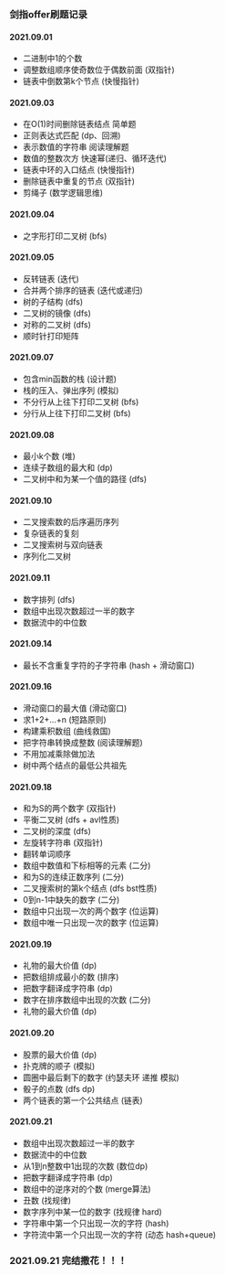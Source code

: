 ### 剑指offer刷题记录


#### 2021.09.01
- 二进制中1的个数
- 调整数组顺序使奇数位于偶数前面 (双指针)
- 链表中倒数第k个节点 (快慢指针)

#### 2021.09.03
- 在O(1)时间删除链表结点  简单题
- 正则表达式匹配   (dp、回溯)
- 表示数值的字符串 阅读理解题
- 数值的整数次方   快速幂(递归、循环迭代)
- 链表中环的入口结点 (快慢指针)
- 删除链表中重复的节点 (双指针)
- 剪绳子 (数学逻辑思维)


#### 2021.09.04
- 之字形打印二叉树  (bfs)

#### 2021.09.05
- 反转链表 (迭代)
- 合并两个排序的链表 (迭代或递归)
- 树的子结构 (dfs)
- 二叉树的镜像 (dfs)
- 对称的二叉树 (dfs)
- 顺时针打印矩阵

#### 2021.09.07
- 包含min函数的栈  (设计题)
- 栈的压入、弹出序列 (模拟)
- 不分行从上往下打印二叉树 (bfs)
- 分行从上往下打印二叉树 (bfs)

#### 2021.09.08
- 最小k个数 (堆)
- 连续子数组的最大和 (dp)
- 二叉树中和为某一个值的路径 (dfs)

#### 2021.09.10
- 二叉搜索数的后序遍历序列
- 复杂链表的复刻
- 二叉搜索树与双向链表
- 序列化二叉树

#### 2021.09.11
- 数字排列 (dfs)
- 数组中出现次数超过一半的数字
- 数据流中的中位数

#### 2021.09.14
- 最长不含重复字符的子字符串 (hash + 滑动窗口)


#### 2021.09.16
- 滑动窗口的最大值 (滑动窗口)
- 求1+2+…+n (短路原则)
- 构建乘积数组 (曲线救国)
- 把字符串转换成整数 (阅读理解题)
- 不用加减乘除做加法
- 树中两个结点的最低公共祖先

#### 2021.09.18
- 和为S的两个数字 (双指针)
- 平衡二叉树 (dfs + avl性质)
- 二叉树的深度 (dfs)
- 左旋转字符串 (双指针)
- 翻转单词顺序
- 数组中数值和下标相等的元素 (二分)
- 和为S的连续正数序列 (二分)
- 二叉搜索树的第k个结点 (dfs bst性质)
- 0到n-1中缺失的数字 (二分)
- 数组中只出现一次的两个数字 (位运算)
- 数组中唯一只出现一次的数字 (位运算)

#### 2021.09.19
- 礼物的最大价值 (dp)
- 把数组排成最小的数 (排序)
- 把数字翻译成字符串 (dp)
- 数字在排序数组中出现的次数 (二分)
- 礼物的最大价值 (dp)

#### 2021.09.20
- 股票的最大价值 (dp)
- 扑克牌的顺子 (模拟)
- 圆圈中最后剩下的数字 (约瑟夫环 递推 模拟)
- 骰子的点数 (dfs dp)
- 两个链表的第一个公共结点 (链表)

#### 2021.09.21
- 数组中出现次数超过一半的数字
- 数据流中的中位数
- 从1到n整数中1出现的次数 (数位dp)
- 把数字翻译成字符串 (dp)
- 数组中的逆序对的个数 (merge算法)
- 丑数 (找规律)
- 数字序列中某一位的数字 (找规律 hard)
- 字符串中第一个只出现一次的字符 (hash)
- 字符流中第一个只出现一次的字符 (动态 hash+queue)

### 2021.09.21 完结撒花！！！
